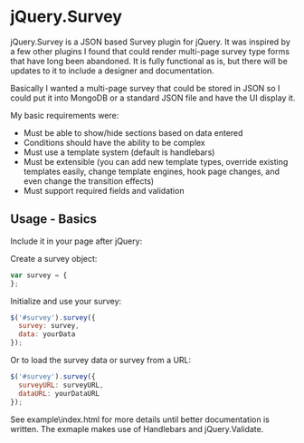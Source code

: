 jQuery.Survey
=========

jQuery.Survey is a JSON based Survey plugin for jQuery.  It was inspired by a few other plugins I found that could render multi-page survey type forms that have long been abandoned.  It is fully functional as is, but there will be updates to it to include a designer and documentation.

Basically I wanted a multi-page survey that could be stored in JSON so I could put it into MongoDB or a standard JSON file and have the UI display it.

My basic requirements were:
  * Must be able to show/hide sections based on data entered
  * Conditions should have the ability to be complex
  * Must use a template system (default is handlebars)
  * Must be extensible (you can add new template types, override existing templates easily, change template engines, hook page changes, and even change the transition effects)
  * Must support required fields and validation

Usage - Basics
-----------------

Include it in your page after jQuery:
    <script type="text/javascript" src="js/jQuery.Survey.js"></script>

Create a survey object:
```js
var survey = {
};
```

Initialize and use your survey:
```js
$('#survey').survey({
  survey: survey,
  data: yourData
});
```

Or to load the survey data or survey from a URL:
```js
$('#survey').survey({
  surveyURL: surveyURL,
  dataURL: yourDataURL
});
```

See example\index.html for more details until better documentation is written.  The exmaple makes use of Handlebars and jQuery.Validate.
